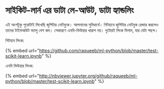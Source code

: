 # সাইকিট-লার্ন এর ডাটা লে-আউট, ডাটা হ্যান্ডলিং

এই অংশটুকু পুরোটাই লিখেছি জুপিটার নোটবুকে। আপনাদের সুবিধার্থে। গিটহাবে জুপিটার নোটবুক রেন্ডার করলেও তাদের টাইমআউট ভ্যালু বেশ কম। সেকারণে এনবি-ভিউয়ার খারাপ নয়। দুটোরই লিংক দিলাম, যার যেটা পছন্দ। 

গিটহাব লিংক: 

{% embed url="https://github.com/raqueeb/ml-python/blob/master/test-scikit-learn.ipynb" %}

এনবি ভিউয়ার লিংক: 

{% embed url="http://nbviewer.jupyter.org/github/raqueeb/ml-python/blob/master/test-scikit-learn.ipynb" %}

